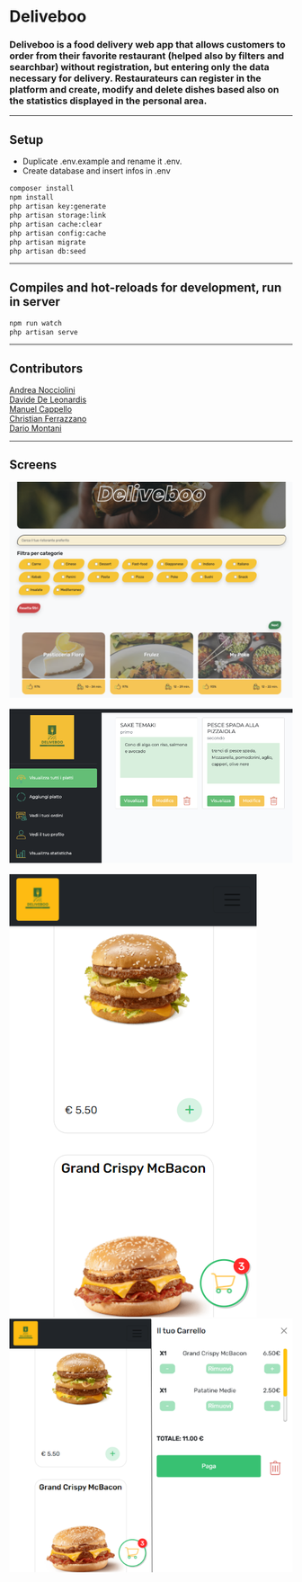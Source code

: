 # Deliveboo

### Deliveboo is a food delivery web app that allows customers to order from their favorite restaurant (helped also by filters and searchbar) without registration, but entering only the data necessary for delivery. Restaurateurs can register in the platform and create, modify and delete dishes based also on the statistics displayed in the personal area.

<hr>

## Setup

-   Duplicate .env.example and rename it .env. <br>
-   Create database and insert infos in .env

```
composer install
npm install
php artisan key:generate
php artisan storage:link
php artisan cache:clear
php artisan config:cache
php artisan migrate
php artisan db:seed
```

<hr>

## Compiles and hot-reloads for development, run in server

```
npm run watch
php artisan serve
```

<hr>

## Contributors

<a href="https://github.com/AndreaNocciolini">Andrea Nocciolini</a><br>
<a href="https://github.com/DavideDeLeonardis">Davide De Leonardis</a><br>
<a href="https://github.com/manu-devops98">Manuel Cappello</a><br>
<a href="https://github.com/ChriEffe">Christian Ferrazzano</a><br>
<a href="https://github.com/dariomontani">Dario Montani</a><br>

<hr>

## Screens

<img src="./resources/images/home.png">
<br><br>
<img src="./resources/images/admin.png">
<br><br>
<img src="./resources/images/responsive-cart.png">
<img src="./resources/images/responsive-cart-open.png">
